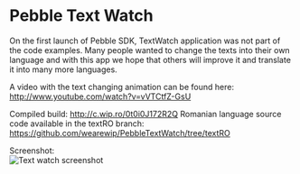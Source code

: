 Pebble Text Watch
=================

On the first launch of Pebble SDK, TextWatch application was not part of the code examples.
Many people wanted to change the texts into their own language and with this app we hope that others will improve it 
and translate it into many more languages.

A video with the text changing animation can be found here: http://www.youtube.com/watch?v=vVTCtfZ-GsU

Compiled build: http://c.wip.ro/0t0i0J172R2Q
Romanian language source code available in the textRO branch: https://github.com/wearewip/PebbleTextWatch/tree/textRO

Screenshot:  
![Text watch screenshot](http://c.wip.ro/image/221C402K3y0t/photo.JPG)

